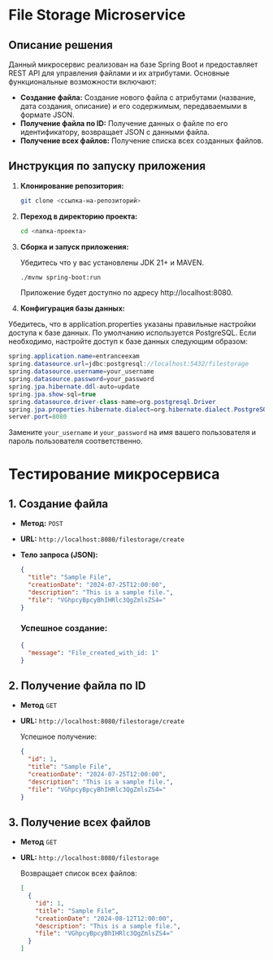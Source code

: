  # File Storage Microservice

 ## Описание решения

 Данный микросервис реализован на базе Spring Boot и предоставляет REST API для управления файлами и их атрибутами. Основные функциональные возможности включают:

 - **Создание файла:** Создание нового файла с атрибутами (название, дата создания, описание) и его содержимым, передаваемыми в формате JSON.
 - **Получение файла по ID:** Получение данных о файле по его идентификатору, возвращает JSON с данными файла.
 - **Получение всех файлов:** Получение списка всех созданных файлов.

 ## Инструкция по запуску приложения

 1. **Клонирование репозитория:**

    ```bash
    git clone <ссылка-на-репозиторий>
    ```
2. **Переход в директорию проекта:**
    ```bash
    cd <папка-проекта>
3. **Сборка и запуск приложения:**

    Убедитесь что у вас установлены JDK 21+ и MAVEN.
    ```bash
    ./mvnw spring-boot:run
    ```
    Приложение будет доступно по адресу http://localhost:8080.

4. **Конфигурация базы данных:**

Убедитесь, что в application.properties указаны правильные настройки доступа
к базе данных. По умолчанию используется PostgreSQL.
Если необходимо, настройте доступ к базе данных следующим образом:

```java
spring.application.name=entranceexam
spring.datasource.url=jdbc:postgresql://localhost:5432/filestorage
spring.datasource.username=your_username
spring.datasource.password=your_password
spring.jpa.hibernate.ddl-auto=update
spring.jpa.show-sql=true
spring.datasource.driver-class-name=org.postgresql.Driver
spring.jpa.properties.hibernate.dialect=org.hibernate.dialect.PostgreSQLDialect
server.port=8080
```
Замените ```your_username``` и ```your_password``` на имя вашего пользователя
и пароль пользователя соответственно.

# Тестирование микросервиса

## 1. Создание файла

- **Метод:** `POST`
- **URL:** `http://localhost:8080/filestorage/create`
- **Тело запроса (JSON):**

  ```json
  {
    "title": "Sample File",
    "creationDate": "2024-07-25T12:00:00",
    "description": "This is a sample file.",
    "file": "VGhpcyBpcyBhIHRlc3QgZmlsZS4="
  }
  ```
  ### Успешное создание:
    ```json
    {
      "message": "File_created_with_id: 1"
    }
    ```

## 2. Получение файла по ID
- **Метод** `GET`
- **URL:** `http://localhost:8080/filestorage/create`

  Успешное получение:
  ```json
  {
    "id": 1,
    "title": "Sample File",
    "creationDate": "2024-07-25T12:00:00",
    "description": "This is a sample file.",
    "file": "VGhpcyBpcyBhIHRlc3QgZmlsZS4="
  }
  ```

## 3. Получение всех файлов
- **Метод** `GET`
- **URL:** `http://localhost:8080/filestorage`

  Возвращает список всех файлов:
  ```json
  [
    {
      "id": 1,
      "title": "Sample File",
      "creationDate": "2024-08-12T12:00:00",
      "description": "This is a sample file.",
      "file": "VGhpcyBpcyBhIHRlc3QgZmlsZS4="
    }
  ]
